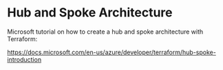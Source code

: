 # Hub and Spoke Architecture

Microsoft tutorial on how to create a hub and spoke architecture with Terraform:

https://docs.microsoft.com/en-us/azure/developer/terraform/hub-spoke-introduction
 
